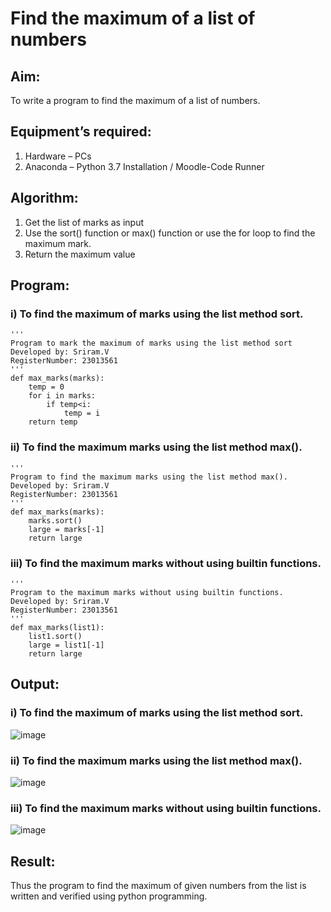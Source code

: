 # Find the maximum of a list of numbers
## Aim:
To write a program to find the maximum of a list of numbers.
## Equipment’s required:
1.	Hardware – PCs
2.	Anaconda – Python 3.7 Installation / Moodle-Code Runner
## Algorithm:
1.	Get the list of marks as input
2.	Use the sort() function or max() function or use the for loop to find the maximum mark.
3.	Return the maximum value
## Program:
### i) To find the maximum of marks using the list method sort.
```
''' 
Program to mark the maximum of marks using the list method sort
Developed by: Sriram.V
RegisterNumber: 23013561
'''
def max_marks(marks):
    temp = 0
    for i in marks:
        if temp<i:
            temp = i
    return temp
```
### ii) To find the maximum marks using the list method max().
```
''' 
Program to find the maximum marks using the list method max().
Developed by: Sriram.V
RegisterNumber: 23013561
'''
def max_marks(marks):
    marks.sort()
    large = marks[-1]
    return large
```
### iii) To find the maximum marks without using builtin functions.
```
''' 
Program to the maximum marks without using builtin functions.
Developed by: Sriram.V
RegisterNumber: 23013561
'''
def max_marks(list1):
    list1.sort()
    large = list1[-1]
    return large
```
## Output:
### i) To find the maximum of marks using the list method sort.
![image](https://github.com/Darkwebnew/FindMaximum/assets/143114486/32c948d6-56c5-4b1d-a984-265dd211f88a)
### ii) To find the maximum marks using the list method max().
![image](https://github.com/Darkwebnew/FindMaximum/assets/143114486/7f195a97-0a24-475c-be7d-9f4bacd8b91c)
### iii) To find the maximum marks without using builtin functions.
![image](https://github.com/Darkwebnew/FindMaximum/assets/143114486/c4b44e05-5dbc-4e6f-9f5e-26d9ea57b925)
## Result:
Thus the program to find the maximum of given numbers from the list is written and verified using python programming.
